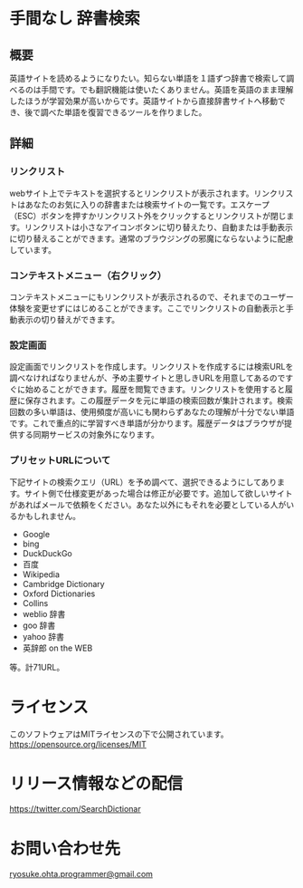 # 手間なし 辞書検索
## 概要
英語サイトを読めるようになりたい。知らない単語を１語ずつ辞書で検索して調べるのは手間です。でも翻訳機能は使いたくありません。英語を英語のまま理解したほうが学習効果が高いからです。英語サイトから直接辞書サイトへ移動でき、後で調べた単語を復習できるツールを作りました。

## 詳細
### リンクリスト
webサイト上でテキストを選択するとリンクリストが表示されます。リンクリストはあなたのお気に入りの辞書または検索サイトの一覧です。エスケープ（ESC）ボタンを押すかリンクリスト外をクリックするとリンクリストが閉じます。リンクリストは小さなアイコンボタンに切り替えたり、自動または手動表示に切り替えることができます。通常のブラウジングの邪魔にならないように配慮しています。

### コンテキストメニュー（右クリック）
コンテキストメニューにもリンクリストが表示されるので、それまでのユーザー体験を変更せずにはじめることができます。ここでリンクリストの自動表示と手動表示の切り替えができます。

### 設定画面
設定画面でリンクリストを作成します。リンクリストを作成するには検索URLを調べなければなりませんが、予め主要サイトと思しきURLを用意してあるのですぐに始めることができます。履歴を閲覧できます。リンクリストを使用すると履歴に保存されます。この履歴データを元に単語の検索回数が集計されます。検索回数の多い単語は、使用頻度が高いにも関わらずあなたの理解が十分でない単語です。これで重点的に学習すべき単語が分かります。履歴データはブラウザが提供する同期サービスの対象外になります。

### プリセットURLについて
下記サイトの検索クエリ（URL）を予め調べて、選択できるようにしてあります。サイト側で仕様変更があった場合は修正が必要です。追加して欲しいサイトがあればメールで依頼をください。あなた以外にもそれを必要としている人がいるかもしれません。

* Google
* bing
* DuckDuckGo
* 百度
* Wikipedia
* Cambridge Dictionary
* Oxford Dictionaries
* Collins
* weblio 辞書
* goo 辞書
* yahoo 辞書
* 英辞郎 on the WEB

等。計71URL。

# ライセンス
このソフトウェアはMITライセンスの下で公開されています。
https://opensource.org/licenses/MIT

# リリース情報などの配信
https://twitter.com/SearchDictionar

# お問い合わせ先
ryosuke.ohta.programmer@gmail.com
